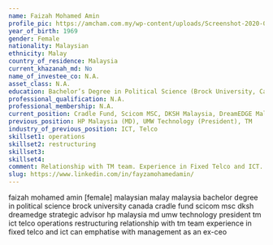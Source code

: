 ```yaml
---
name: Faizah Mohamed Amin
profile_pic: https://amcham.com.my/wp-content/uploads/Screenshot-2020-02-25-at-11.01.05-AM-1.png
year_of_birth: 1969
gender: Female
nationality: Malaysian
ethnicity: Malay
country_of_residence: Malaysia 
current_khazanah_md: No
name_of_investee_co: N.A.
asset_class: N.A.
education: Bachelor’s Degree in Political Science (Brock University, Canada)
professional_qualification: N.A.
professional_membership: N.A.
current_position: Cradle Fund, Scicom MSC, DKSH Malaysia, DreamEDGE Malaysia (Strategic advisor)
previous_position: HP Malaysia (MD), UMW Technology (President), TM
industry_of_previous_position: ICT, Telco
skillset1: operations
skillset2: restructuring
skillset3: 
skillset4: 
comment: Relationship with TM team. Experience in Fixed Telco and ICT. Can empathise with management as an ex-CEO.
slug: https://www.linkedin.com/in/fayzamohamedamin/
---
```


faizah mohamed amin [female] malaysian malay malaysia bachelor degree in political science brock university canada cradle fund scicom msc dksh dreamedge strategic advisor hp malaysia md umw technology president tm ict telco operations restructuring relationship with tm team experience in fixed telco and ict can emphatise with management as an ex-ceo